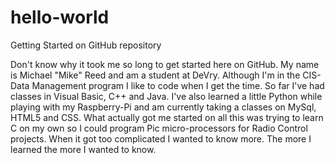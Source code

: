 # hello-world
Getting Started on GitHub repository

  Don't know why it took me so long to get started here on GitHub. My name is Michael "Mike" Reed and am a student at DeVry. Although I'm in the CIS-Data Management program I like to code when I get the time. So far I've had classes in Visual Basic, C++ and Java. I've also learned a little Python while playing with my Raspberry-Pi and am currently taking a classes on MySql, HTML5 and CSS.
  What actually got me started on all this was trying to learn C on my own so I could program Pic micro-processors for Radio Control projects. When it got too complicated I wanted to know more. The more I learned the more I wanted to know.
